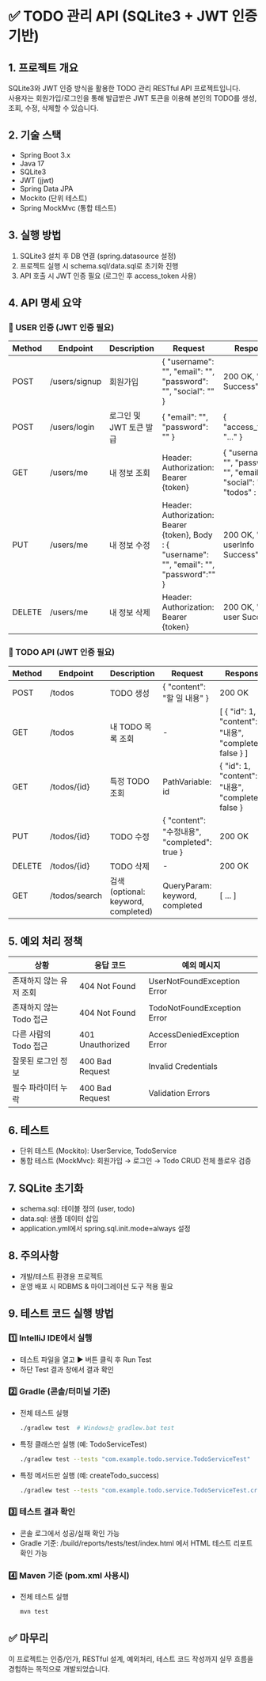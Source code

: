 # ✅ TODO 관리 API (SQLite3 + JWT 인증 기반)

## 1. 프로젝트 개요
SQLite3와 JWT 인증 방식을 활용한 TODO 관리 RESTful API 프로젝트입니다.  
사용자는 회원가입/로그인을 통해 발급받은 JWT 토큰을 이용해 본인의 TODO를 생성, 조회, 수정, 삭제할 수 있습니다.

## 2. 기술 스택
- Spring Boot 3.x
- Java 17
- SQLite3
- JWT (jjwt)
- Spring Data JPA
- Mockito (단위 테스트)
- Spring MockMvc (통합 테스트)

## 3. 실행 방법
1. SQLite3 설치 후 DB 연결 (spring.datasource 설정)
2. 프로젝트 실행 시 schema.sql/data.sql로 초기화 진행
3. API 호출 시 JWT 인증 필요 (로그인 후 access_token 사용)

## 4. API 명세 요약

### 🔐 USER 인증 (JWT 인증 필요)
| Method | Endpoint | Description | Request | Response |
|---------|----------|-------------|---------|----------|
| POST | /users/signup | 회원가입 | { "username": "", "email": "", "password": "", "social": "" } | 200 OK, "Sign Success" |
| POST | /users/login | 로그인 및 JWT 토큰 발급 | { "email": "", "password": "" } | { "access_token": "..." } |
| GET | /users/me | 내 정보 조회 | Header: Authorization: Bearer {token} | { "username": "", "password": "", "email": "", "social": "", "todos" : [] } |
| PUT | /users/me | 내 정보 수정 | Header: Authorization: Bearer {token}, Body : { "username": "", "email": "", "password":"" } | 200 OK, "edit userInfo Success" |
| DELETE | /users/me | 내 정보 삭제 | Header: Authorization: Bearer {token} | 200 OK, "delete user Success" | 

### 📝 TODO API (JWT 인증 필요)
| Method | Endpoint | Description | Request | Response |
|---------|----------|-------------|---------|----------|
| POST | /todos | TODO 생성 | { "content": "할 일 내용" } | 200 OK |
| GET | /todos | 내 TODO 목록 조회 | - | [ { "id": 1, "content": "내용", "completed": false } ] |
| GET | /todos/{id} | 특정 TODO 조회 | PathVariable: id | { "id": 1, "content": "내용", "completed": false } |
| PUT | /todos/{id} | TODO 수정 | { "content": "수정내용", "completed": true } | 200 OK |
| DELETE | /todos/{id} | TODO 삭제 | - | 200 OK |
| GET | /todos/search | 검색 (optional: keyword, completed) | QueryParam: keyword, completed | [ ... ] |

## 5. 예외 처리 정책
| 상황 | 응답 코드 | 예외 메시지 |
|-------|-----------|-------------|
| 존재하지 않는 유저 조회 | 404 Not Found | UserNotFoundException Error |
| 존재하지 않는 Todo 접근 | 404 Not Found | TodoNotFoundException Error |
| 다른 사람의 Todo 접근 | 401 Unauthorized | AccessDeniedException Error |
| 잘못된 로그인 정보 | 400 Bad Request | Invalid Credentials |
| 필수 파라미터 누락 | 400 Bad Request | Validation Errors |

## 6. 테스트
- 단위 테스트 (Mockito): UserService, TodoService
- 통합 테스트 (MockMvc): 회원가입 → 로그인 → Todo CRUD 전체 플로우 검증

## 7. SQLite 초기화
- schema.sql: 테이블 정의 (user, todo)
- data.sql: 샘플 데이터 삽입
- application.yml에서 spring.sql.init.mode=always 설정

## 8. 주의사항
- 개발/테스트 환경용 프로젝트
- 운영 배포 시 RDBMS & 마이그레이션 도구 적용 필요

## 9. 테스트 코드 실행 방법

### 1️⃣ IntelliJ IDE에서 실행
- 테스트 파일을 열고 ▶️ 버튼 클릭 후 Run Test
- 하단 Test 결과 창에서 결과 확인

### 2️⃣ Gradle (콘솔/터미널 기준)
- 전체 테스트 실행
  ```bash
  ./gradlew test  # Windows는 gradlew.bat test
  ```

- 특정 클래스만 실행 (예: TodoServiceTest)
  ```bash
  ./gradlew test --tests "com.example.todo.service.TodoServiceTest"
  ```

- 특정 메서드만 실행 (예: createTodo_success)
  ```bash
  ./gradlew test --tests "com.example.todo.service.TodoServiceTest.createTodo_success"
  ```

### 3️⃣ 테스트 결과 확인
- 콘솔 로그에서 성공/실패 확인 가능
- Gradle 기준: /build/reports/tests/test/index.html 에서 HTML 테스트 리포트 확인 가능

### 4️⃣ Maven 기준 (pom.xml 사용시)
- 전체 테스트 실행
  ```bash
  mvn test
  ```

## ✅ 마무리
이 프로젝트는 인증/인가, RESTful 설계, 예외처리, 테스트 코드 작성까지 실무 흐름을 경험하는 목적으로 개발되었습니다.
